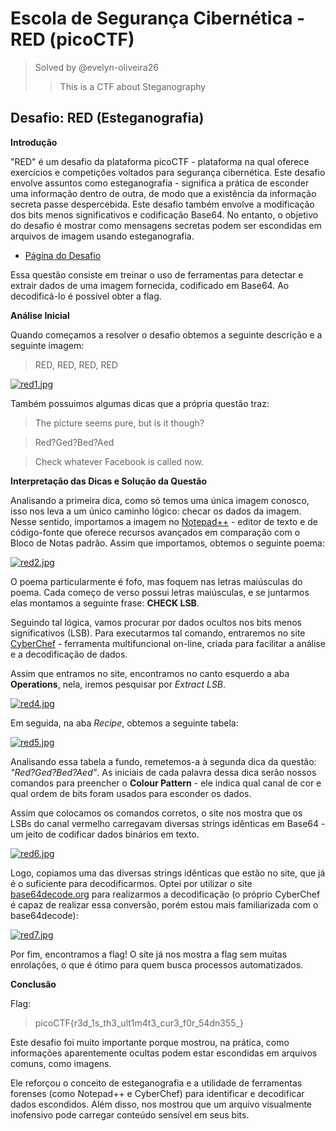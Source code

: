 # Escola de Segurança Cibernética - RED (picoCTF)

> Solved by @evelyn-oliveira26
>
>> This is a CTF about Steganography

## Desafio: RED (Esteganografia)

**Introdução**

"RED" é um desafio da plataforma picoCTF - plataforma na qual oferece exercícios e competições voltados para segurança cibernética. Este desafio envolve assuntos como esteganografia - significa a prática de esconder uma informação dentro de outra, de modo que a existência da informação secreta passe despercebida. Este desafio também envolve a modificação dos bits menos significativos e codificação Base64. No entanto, o objetivo do desafio é mostrar como mensagens secretas podem ser escondidas em arquivos de imagem usando esteganografia.

* [Página do Desafio](https://play.picoctf.org/practice/challenge/460)

Essa questão consiste em treinar o uso de ferramentas para detectar e extrair dados de uma imagem fornecida, codificado em Base64. Ao decodificá-lo é possível obter a flag.

**Análise Inicial**

Quando começamos a resolver o desafio obtemos a seguinte descrição e a seguinte imagem:

>RED, RED, RED, RED

[![red1.jpg](https://i.postimg.cc/KvFNp3Tv/red1.jpg)](https://postimg.cc/NLJm5MbW)

Também possuimos algumas dicas que a própria questão traz:

>The picture seems pure, but is it though?

>Red?Ged?Bed?Aed

>Check whatever Facebook is called now.

**Interpretação das Dicas e Solução da Questão**

Analisando a primeira dica, como só temos uma única imagem conosco, isso nos leva a um único caminho lógico: checar os dados da imagem. Nesse sentido, importamos a imagem no [Notepad++](https://notepad-plus-plus.org/downloads/) - editor de texto e de código-fonte que oferece recursos avançados em comparação com o Bloco de Notas padrão. Assim que importamos, obtemos o seguinte poema:

[![red2.jpg](https://i.postimg.cc/4y9wjjvD/red2.jpg)](https://postimg.cc/q6p83b5w)

O poema particularmente é fofo, mas foquem nas letras maiúsculas do poema. Cada começo de verso possui letras maiúsculas, e se juntarmos elas montamos a seguinte frase: **CHECK LSB**.

Seguindo tal lógica, vamos procurar por dados ocultos nos bits menos significativos (LSB). Para executarmos tal comando, entraremos no site [CyberChef](https://gchq.github.io/CyberChef/) - ferramenta multifuncional on-line, criada para facilitar a análise e a decodificação de dados.

Assim que entramos no site, encontramos no canto esquerdo a aba **Operations**, nela, iremos pesquisar por *Extract LSB*.

[![red4.jpg](https://i.postimg.cc/YqqFm6gg/red4.jpg)](https://postimg.cc/qgSqPC1M)

Em seguida, na aba *Recipe*, obtemos a seguinte tabela:

[![red5.jpg](https://i.postimg.cc/dVhT5J5V/red5.jpg)](https://postimg.cc/Mn8TTJkC)

Analisando essa tabela a fundo, remetemos-a à segunda dica da questão: *"Red?Ged?Bed?Aed"*. As iniciais de cada palavra dessa dica serão nossos comandos para preencher o **Colour Pattern** - ele indica qual canal de cor e qual ordem de bits foram usados para esconder os dados. 

Assim que colocamos os comandos corretos, o site nos mostra que os LSBs do canal vermelho carregavam diversas strings idênticas em Base64 - um jeito de codificar dados binários em texto.

[![red6.jpg](https://i.postimg.cc/C5vz42D8/red6.jpg)](https://postimg.cc/y3Z11vL6) 

 Logo, copiamos uma das diversas strings idênticas que estão no site, que já é o suficiente para decodificarmos. Optei por utilizar o site [base64decode.org](https://www.base64decode.org/pt/) para realizarmos a decodificação (o próprio CyberChef é capaz de realizar essa conversão, porém estou mais familiarizada com o base64decode):

[![red7.jpg](https://i.postimg.cc/PrRCpBds/red7.jpg)](https://postimg.cc/rK5V7ZdQ)
 

Por fim, encontramos a flag! O site já nos mostra a flag sem muitas enrolações, o que é ótimo para quem busca processos automatizados.

**Conclusão**

Flag:

>picoCTF{r3d_1s_th3_ult1m4t3_cur3_f0r_54dn355_}

Este desafio foi muito importante porque mostrou, na prática, como informações aparentemente ocultas podem estar escondidas em arquivos comuns, como imagens. 

Ele reforçou o conceito de esteganografia e a utilidade de ferramentas forenses (como Notepad++ e CyberChef) para identificar e decodificar dados escondidos. Além disso, nos mostrou que um arquivo visualmente inofensivo pode carregar conteúdo sensível em seus bits.
